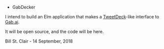 * GabDecker

I intend to build an Elm application that makes a [TweetDeck](https://tweetdeck.twitter.com/)-like interface to [Gab.ai](https://gab.ai/).

It will be open source, and the code will be here.

Bill St. Clair - 14 September, 2018

